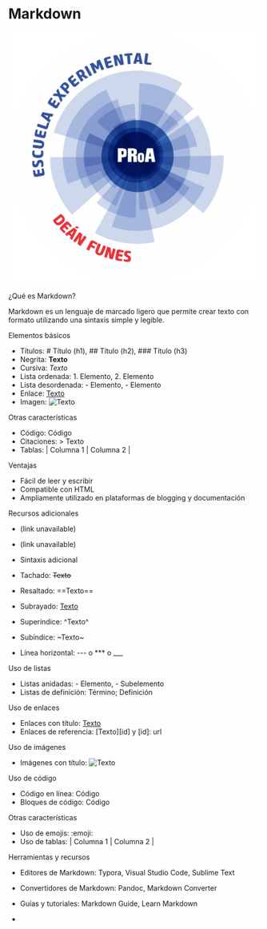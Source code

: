 # Markdown
![texto alternativo](1000382564.jpg)

¿Qué es Markdown?

Markdown es un lenguaje de marcado ligero que permite crear texto con formato utilizando una sintaxis simple y legible.

Elementos básicos

- Títulos: # Título (h1), ## Título (h2), ### Título (h3)
- Negrita: **Texto**
- Cursiva: *Texto*
- Lista ordenada: 1. Elemento, 2. Elemento
- Lista desordenada: - Elemento, - Elemento
- Enlace: [Texto](url)
- Imagen: ![Texto](url)

Otras características

- Código: Código
- Citaciones: > Texto
- Tablas: | Columna 1 | Columna 2 |

Ventajas

- Fácil de leer y escribir
- Compatible con HTML
- Ampliamente utilizado en plataformas de blogging y documentación

Recursos adicionales

- (link unavailable)
- (link unavailable)

- Sintaxis adicional

- Tachado: ~~Texto~~
- Resaltado: ==Texto==
- Subrayado: <u>Texto</u>
- Superíndice: ^Texto^
- Subíndice: ~Texto~
- Línea horizontal: --- o *** o ___

Uso de listas

- Listas anidadas: - Elemento, - Subelemento
- Listas de definición: Término; Definición

Uso de enlaces

- Enlaces con título: [Texto](url "Título")
- Enlaces de referencia: [Texto][id] y [id]: url

Uso de imágenes

- Imágenes con título: ![Texto](url "Título")

Uso de código

- Código en línea: Código
- Bloques de código: Código

Otras características

- Uso de emojis: :emoji:
- Uso de tablas: | Columna 1 | Columna 2 |

Herramientas y recursos

- Editores de Markdown: Typora, Visual Studio Code, Sublime Text
- Convertidores de Markdown: Pandoc, Markdown Converter
- Guías y tutoriales: Markdown Guide, Learn Markdown

- 
